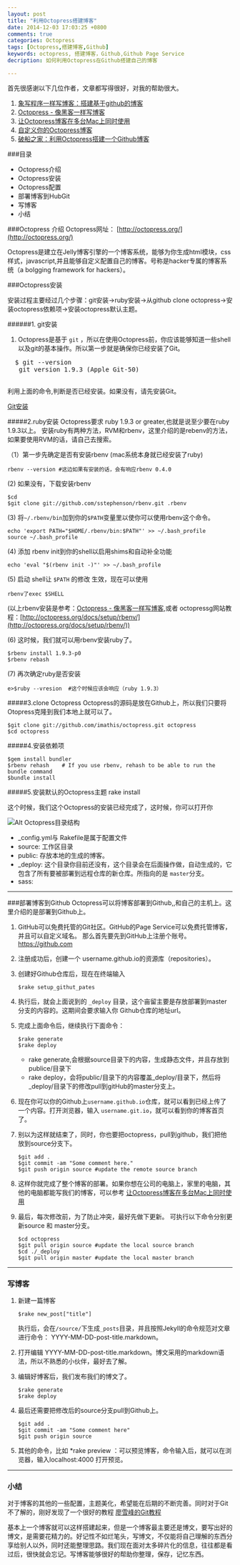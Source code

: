 ```yaml
---
layout: post
title: "利用Octopress搭建博客"
date: 2014-12-03 17:03:25 +0800
comments: true
categories: Octopress
tags: [Octopress,搭建博客,Github]
keywords: octopress, 搭建博客，Github,Github Page Service
decription: 如何利用Octopress在Github搭建自己的博客

---
```


首先很感谢以下几位作者，文章都写得很好，对我的帮助很大。

1. [象写程序一样写博客：搭建基于github的博客](http://blog.devtang.com/blog/2012/02/10/setup-blog-based-on-github/)
2. [Octopress - 像黑客一样写博客](http://williamherry.com/blog/2012/07/20/octopress-setup/)
3. [让Octopress博客在多台Mac上同时使用](http://foggry.com/blog/2014/04/02/ru-he-pei-zhi-rang-ni-de-octopressbo-ke-zai-duo-tai-macshang-tong-shi-shi-yong/)
4. [自定义你的Octopress博客](http://foggry.com/blog/2014/04/28/custom-your-octopress-blog/)
5. [破船之家：利用Octopress搭建一个Github博客](http://beyondvincent.com/blog/2013/08/03/108-creating-a-github-blog-using-octopress/)


###目录
* Octopress介绍
* Octopress安装
* Octopress配置
* 部署博客到HubGit
* 写博客
* 小结

###Octopress 介绍
Octopress网址： [http://octopress.org/](http://octopress.org/)

Octopress是建立在Jelly博客引擎的一个博客系统，能够为你生成html模块，css样式，javascript,并且能够自定义配置自己的博客。号称是hacker专属的博客系统（a bolgging framework for hackers）。

<!---more--->

###Octopress安装

安装过程主要经过几个步骤：git安装->ruby安装->从github clone octopress->安装octopress依赖项->安装octopress默认主题。

######1. git安装
1. Octopress是基于 ```git``` ，所以在使用Octopress前，你应该能够知道一些shell以及git的基本操作。所以第一步就是确保你已经安装了Git。
 <pre>
  $ git --version
   git version 1.9.3 (Apple Git-50)
 </pre>
 利用上面的命令,判断是否已经安装。如果没有，请先安装Git。
 
   [Git安装](http://git-scm.com/book/zh/v1/%E8%B5%B7%E6%AD%A5-%E5%AE%89%E8%A3%85-Git)
 
#####2.ruby安装
   Octopress要求 ruby 1.9.3 or greater,也就是说至少要在ruby 1.9.3以上。
    安装ruby有两种方法，RVM和rbenv，这里介绍的是rebenv的方法，如果要使用RVM的话，请自己去搜索。
   
  （1）第一步先确定是否有安装rbenv (mac系统本身就已经安装了ruby)
  
   ```
   rbenv --version #这边如果有安装的话，会有响应rbenv 0.4.0
   ```
   (2) 如果没有，下载安装rbenv
   
   ```
   $cd 
   $git clone git://github.com/sstephenson/rbenv.git .rbenv
   ```
   
   (3) 将```~/.rbenv/bin```加到你的```$PATH```变量里以使你可以使用rbenv这个命令。

   ```
   echo 'export PATH="$HOME/.rbenv/bin:$PATH"' >> ~/.bash_profile
   source ~/.bash_profile 
   ```

  (4) 添加 rbenv init到你的shell以启用shims和自动补全功能

  ``` 
  echo 'eval "$(rbenv init -)"' >> ~/.bash_profile 
  ```
  
  (5) 启动 shell让 ```$PATH``` 的修改 生效，现在可以使用 

  ```
  rbenv了exec $SHELL	    
  ```
  (以上rbenv安装是参考：[Octopress - 像黑客一样写博客](http://williamherry.com/blog/2012/07/20/octopress-setup/),或者 octopressg网站教程：[http://octopress.org/docs/setup/rbenv/](http://octopress.org/docs/setup/rbenv/))
  
  (6) 这时候，我们就可以用rbenv安装ruby了。

  ```
  $rbenv install 1.9.3-p0
  $rbenv rebash
  ```
  (7) 再次确定ruby是否安装
  
	e>$ruby --vresion  #这个时候应该会响应（ruby 1.9.3）
 
#####3.clone Octopress
Octopress的源码是放在Github上，所以我们只要将Otopress克隆到我们本地上就可以了。
	
	$git clone git://github.com/imathis/octopress.git octopress
	$cd octopress 

#####4.安装依赖项

	$gem install bundler
	$rbenv rehash    # If you use rbenv, rehash to be able to run the bundle command
	$bundle install

#####5.安装默认的Octopress主题
	rake install
	
这个时候，我们这个Octopress的安装已经完成了，这时候，你可以打开你
 
 ![Alt Octopress目录结构](/images/octopress/octopress_mulu.png)
 
* _config.yml与 Rakefile是属于配置文件
* source: 工作区目录
* public: 存放本地的生成的博客。
* _deploy: 这个目录你目前还没有，这个目录会在后面操作做，自动生成的，它包含了所有要被部署到远程仓库的新仓库。所指向的是 ```master```分支。
* sass:


- - - - 
###部署博客到Github
 Octopress可以将博客部署到Github,,和自己的主机上。这里介绍的是部署到Github上。

1. GitHub可以免费托管的Git社区。GitHub的Page Service可以免费托管博客，并且可以自定义域名。
那么首先要先到GitHub上注册个账号。<https://github.com>
2. 注册成功后，创建一个 username.github.io的资源库（repositories）。
3. 创建好Github仓库后，现在在终端输入  
	
	```
 	$rake setup_githut_pates
	```
4. 执行后，就会上面说到的 ```_deploy``` 目录，这个亩留主要是存放部署到master分支的内容的。这期间会要求输入你 Github仓库的地址url。
5. 完成上面命令后，继续执行下面命令：	
	
	```
	$rake generate
	$rake deploy
	```
   * rake generate,会根据source目录下的内容，生成静态文件，并且存放到publice/目录下
   * rake deploy，会将public/目录下的内容覆盖_deploy/目录下，然后将_deploy/目录下的修改pull到gitHub的master分支上。
6. 现在你可以你的Github上```username.github.io```仓库，就可以看到已经上传了一个内容。打开浏览器，输入 ```username.git.io```，就可以看到你的博客首页了。
7. 别以为这样就结束了，同时，你也要把octopress，pull到github，我们把他放到source分支下。
	
	```
	$git add .
	$git commit -am "Some comment here."
	$git push origin source #update the remote source branch
	```
8. 这样你就完成了整个博客的部署。如果你想在公司的电脑上，家里的电脑，其他的电脑都能写我们的博客，可以参考 [让Octopress博客在多台Mac上同时使用](http://foggry.com/blog/2014/04/02/ru-he-pei-zhi-rang-ni-de-octopressbo-ke-zai-duo-tai-macshang-tong-shi-shi-yong/)
9. 最后，每次修改前，为了防止冲突，最好先做下更新。 可执行以下命令分别更新source 和 master分支。

	```
	$cd octopress
	$git pull origin source #update the local source branch
	$cd ./_deploy
	$git pull origin master #update the local master branch
	```

----
### 写博客
1. 新建一篇博客
	
	```
	$rake new_post["title"]
	```
	执行后，会在```/source/```下生成```_posts```目录，并且按照Jekyll的命令规范对文章进行命令： YYYY-MM-DD-post-title.markdown。
2. 打开编辑 YYYY-MM-DD-post-title.markdown。博文采用的markdown语法，所以不熟悉的小伙伴，最好去了解。
3. 编辑好博客后，我们发布我们的博文了。
	
	```
	$rake generate
	$rake deploy
	```
4. 最后还需要把修改后的source分支pull到Github上。

	```
	$git add .
	$git commit -am "Some comment here"
	$git push origin source
	```
5. 其他的命令，比如
*rake preview ：可以预览博客，命令输入后，就可以在浏览器，输入localhost:4000 打开预览。

----
### 小结

  对于博客的其他的一些配置，主题美化，希望能在后期的不断完善。同时对于Git不了解的，刚好发现了一个很好的教程 [廖雪峰的Git教程](http://www.liaoxuefeng.com/wiki/0013739516305929606dd18361248578c67b8067c8c017b000) 
  
   基本上一个博客就可以这样搭建起来，但是一个博客最主要还是博文，要写出好的博文，是需要花精力的。好记性不如烂笔头，写博文，不仅能将自己理解的东西分享给别人以外，同时还能整理思路。我们现在面对太多碎片化的信息，往往都是看过后，很快就会忘记。写博客能够很好的帮助你整理，保存，记忆东西。
  
